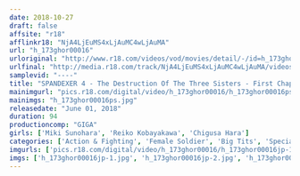 ```yaml
---
date: 2018-10-27
draft: false
affsite: "r18"
afflinkr18: "NjA4LjEuMS4xLjAuMC4wLjAuMA"
url: "h_173ghor00016"
urloriginal: "http://www.r18.com/videos/vod/movies/detail/-/id=h_173ghor00016"
urlfinal: "http://media.r18.com/track/NjA4LjEuMS4xLjAuMC4wLjAuMA/videos/vod/movies/detail/-/id=h_173ghor00016"
samplevid: "----"
title: "SPANDEXER 4 - The Destruction Of The Three Sisters - First Chapter Public Torture & Rape! Sisters Defiled With Pleasure!!"
mainimgurl: "pics.r18.com/digital/video/h_173ghor00016/h_173ghor00016ps.jpg"
mainimgs: "h_173ghor00016ps.jpg"
releasedate: "June 01, 2018"
duration: 94
productioncomp: "GIGA"
girls: ['Miki Sunohara', 'Reiko Kobayakawa', 'Chigusa Hara']
categories: ['Action & Fighting', 'Female Soldier', 'Big Tits', 'Special Effects', 'Sister']
imgurls: ['pics.r18.com/digital/video/h_173ghor00016/h_173ghor00016jp-1.jpg', 'pics.r18.com/digital/video/h_173ghor00016/h_173ghor00016jp-2.jpg', 'pics.r18.com/digital/video/h_173ghor00016/h_173ghor00016jp-3.jpg', 'pics.r18.com/digital/video/h_173ghor00016/h_173ghor00016jp-4.jpg', 'pics.r18.com/digital/video/h_173ghor00016/h_173ghor00016jp-5.jpg', 'pics.r18.com/digital/video/h_173ghor00016/h_173ghor00016jp-6.jpg', 'pics.r18.com/digital/video/h_173ghor00016/h_173ghor00016jp-7.jpg', 'pics.r18.com/digital/video/h_173ghor00016/h_173ghor00016jp-8.jpg', 'pics.r18.com/digital/video/h_173ghor00016/h_173ghor00016jp-9.jpg', 'pics.r18.com/digital/video/h_173ghor00016/h_173ghor00016jp-10.jpg', 'pics.r18.com/digital/video/h_173ghor00016/h_173ghor00016jp-11.jpg', 'pics.r18.com/digital/video/h_173ghor00016/h_173ghor00016jp-12.jpg', 'pics.r18.com/digital/video/h_173ghor00016/h_173ghor00016jp-13.jpg', 'pics.r18.com/digital/video/h_173ghor00016/h_173ghor00016jp-14.jpg', 'pics.r18.com/digital/video/h_173ghor00016/h_173ghor00016jp-15.jpg', 'pics.r18.com/digital/video/h_173ghor00016/h_173ghor00016jp-16.jpg', 'pics.r18.com/digital/video/h_173ghor00016/h_173ghor00016jp-17.jpg', 'pics.r18.com/digital/video/h_173ghor00016/h_173ghor00016jp-18.jpg', 'pics.r18.com/digital/video/h_173ghor00016/h_173ghor00016jp-19.jpg', 'pics.r18.com/digital/video/h_173ghor00016/h_173ghor00016jp-20.jpg']
imgs: ['h_173ghor00016jp-1.jpg', 'h_173ghor00016jp-2.jpg', 'h_173ghor00016jp-3.jpg', 'h_173ghor00016jp-4.jpg', 'h_173ghor00016jp-5.jpg', 'h_173ghor00016jp-6.jpg', 'h_173ghor00016jp-7.jpg', 'h_173ghor00016jp-8.jpg', 'h_173ghor00016jp-9.jpg', 'h_173ghor00016jp-10.jpg', 'h_173ghor00016jp-11.jpg', 'h_173ghor00016jp-12.jpg', 'h_173ghor00016jp-13.jpg', 'h_173ghor00016jp-14.jpg', 'h_173ghor00016jp-15.jpg', 'h_173ghor00016jp-16.jpg', 'h_173ghor00016jp-17.jpg', 'h_173ghor00016jp-18.jpg', 'h_173ghor00016jp-19.jpg', 'h_173ghor00016jp-20.jpg']
---
```

